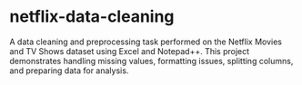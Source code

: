 # netflix-data-cleaning
A data cleaning and preprocessing task performed on the Netflix Movies and TV Shows dataset using Excel and Notepad++. This project demonstrates handling missing values, formatting issues, splitting columns, and preparing data for analysis.
